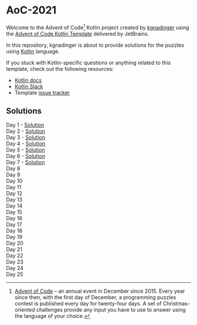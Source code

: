 # AoC-2021

Welcome to the Advent of Code[^aoc] Kotlin project created by [kgnadinger][github] using the [Advent of Code Kotlin Template][template] delivered by JetBrains.

In this repository, kgnadinger is about to provide solutions for the puzzles using [Kotlin][kotlin] language.

If you stuck with Kotlin-specific questions or anything related to this template, check out the following resources:

- [Kotlin docs][docs]
- [Kotlin Slack][slack]
- Template [issue tracker][issues]


[^aoc]:
    [Advent of Code][aoc] – an annual event in December since 2015.
    Every year since then, with the first day of December, a programming puzzles contest is published every day for twenty-four days.
    A set of Christmas-oriented challenges provide any input you have to use to answer using the language of your choice.

[aoc]: https://adventofcode.com
[docs]: https://kotlinlang.org/docs/home.html
[github]: https://github.com/kgnadinger
[issues]: https://github.com/kotlin-hands-on/advent-of-code-kotlin-template/issues
[kotlin]: https://kotlinlang.org
[slack]: https://surveys.jetbrains.com/s3/kotlin-slack-sign-up
[template]: https://github.com/kotlin-hands-on/advent-of-code-kotlin-template

## Solutions
Day 1 - [Solution](https://github.com/kgnadinger/AoC-2021/tree/main/src/Day01.kt) \
Day 2 - [Solution](https://github.com/kgnadinger/AoC-2021/tree/main/src/Day02.kt) \
Day 3 - [Solution](https://github.com/kgnadinger/AoC-2021/blob/main/src/Day03.kt) \
Day 4 - [Solution](https://github.com/kgnadinger/AoC-2021/blob/main/src/Day04.kt) \
Day 5 - [Solution](https://github.com/kgnadinger/AoC-2021/blob/main/src/Day05.kt)\
Day 6 - [Solution](https://github.com/kgnadinger/AoC-2021/blob/main/src/Day06.kt)\
Day 7 - [Solution](https://github.com/kgnadinger/AoC-2021/blob/main/src/Day07.kt) \
Day 8 \
Day 9 \
Day 10 \
Day 11 \
Day 12 \
Day 13 \
Day 14 \
Day 15 \
Day 16 \
Day 17 \
Day 18 \
Day 19 \
Day 20 \
Day 21 \
Day 22 \
Day 23 \
Day 24 \
Day 25
